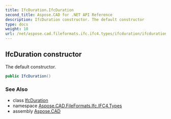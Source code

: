 ```yaml
---
title: IfcDuration.IfcDuration
second_title: Aspose.CAD for .NET API Reference
description: IfcDuration constructor. The default constructor
type: docs
weight: 10
url: /net/aspose.cad.fileformats.ifc.ifc4.types/ifcduration/ifcduration/
---
```

## IfcDuration constructor

The default constructor.

```csharp
public IfcDuration()
```

### See Also

* class [IfcDuration](../)
* namespace [Aspose.CAD.FileFormats.Ifc.IFC4.Types](../../ifcduration/)
* assembly [Aspose.CAD](../../../)


